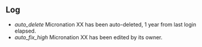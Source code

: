<section>
    <h1> Log </h1>
    <ul id="log" class="mdl-list">
        <li class="mdl-list__item">
            <span class="mdl-list__item-primary-content">
                <i class="material-icons mdl-list__item-icon">auto_delete</i>
                Micronation XX has been auto-deleted, 1 year from last login elapsed.
            </span>
        </li>
        <li class="mdl-list__item">
            <span class="mdl-list__item-primary-content">
                <i class="material-icons mdl-list__item-icon">auto_fix_high</i>
                Micronation XX has been edited by its owner.
            </span>
        </li>
    </ul>
</section>